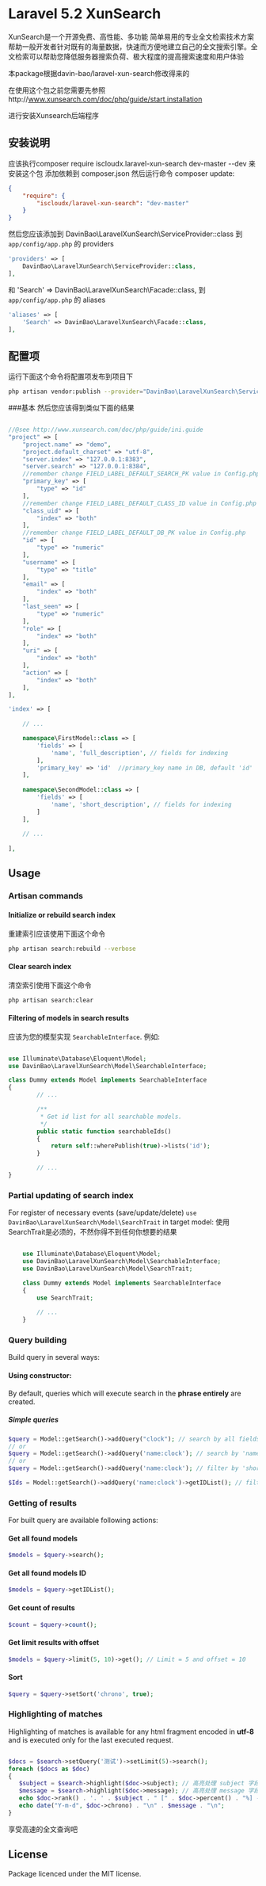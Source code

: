 Laravel 5.2 XunSearch
==============

XunSearch是一个开源免费、高性能、多功能
简单易用的专业全文检索技术方案
帮助一般开发者针对既有的海量数据，快速而方便地建立自己的全文搜索引擎。全文检索可以帮助您降低服务器搜索负荷、极大程度的提高搜索速度和用户体验

本package根据davin-bao/laravel-xun-search修改得来的

在使用这个包之前您需要先参照http://www.xunsearch.com/doc/php/guide/start.installation

进行安装Xunsearch后端程序

## 安装说明

应该执行composer require iscloudx.laravel-xun-search dev-master --dev 来安装这个包
添加依赖到 composer.json 然后运行命令 composer update:

```json
{
	"require": {
        "iscloudx/laravel-xun-search": "dev-master"
	}
}
```

然后您应该添加到 DavinBao\LaravelXunSearch\ServiceProvider::class 到 `app/config/app.php` 的 providers

```php
'providers' => [
	DavinBao\LaravelXunSearch\ServiceProvider::class,
],
```

和 'Search' => DavinBao\LaravelXunSearch\Facade::class, 到 `app/config/app.php` 的 aliases

```php
'aliases' => [
	'Search' => DavinBao\LaravelXunSearch\Facade::class,
],
```
## 配置项 

运行下面这个命令将配置项发布到项目下

```bash
php artisan vendor:publish --provider="DavinBao\LaravelXunSearch\ServiceProvider"
```
###基本
然后您应该得到类似下面的结果

```php

//@see http://www.xunsearch.com/doc/php/guide/ini.guide
"project" => [
    "project.name" => "demo",
    "project.default_charset" => "utf-8",
    "server.index" => "127.0.0.1:8383",
    "server.search" => "127.0.0.1:8384",
    //remember change FIELD_LABEL_DEFAULT_SEARCH_PK value in Config.php
    "primary_key" => [
        "type" => "id"
    ],
    //remember change FIELD_LABEL_DEFAULT_CLASS_ID value in Config.php
    "class_uid" => [
        "index" => "both"
    ],
    //remember change FIELD_LABEL_DEFAULT_DB_PK value in Config.php
    "id" => [
        "type" => "numeric"
    ],
    "username" => [
        "type" => "title"
    ],
    "email" => [
        "index" => "both"
    ],
    "last_seen" => [
        "type" => "numeric"
    ],
    "role" => [
        "index" => "both"
    ],
    "uri" => [
        "index" => "both"
    ],
    "action" => [
        "index" => "both"
    ],
],

'index' => [
	
	// ...

	namespace\FirstModel::class => [
		'fields' => [
			'name', 'full_description', // fields for indexing
		],
		'primary_key' => 'id'  //primary_key name in DB, default 'id'
	],
	
	namespace\SecondModel::class => [
		'fields' => [
			'name', 'short_description', // fields for indexing
		]
	],
	
	// ...
	
],

```

## Usage
### Artisan commands
#### Initialize or rebuild search index
重建索引应该使用下面这个命令

```bash
php artisan search:rebuild --verbose
```
#### Clear search index
清空索引使用下面这个命令

```bash
php artisan search:clear
```
#### Filtering of models in search results 
应该为您的模型实现 `SearchableInterface`.
例如:

```php

use Illuminate\Database\Eloquent\Model;
use DavinBao\LaravelXunSearch\Model\SearchableInterface;

class Dummy extends Model implements SearchableInterface
{
        // ...

        /**
         * Get id list for all searchable models.
         */
        public static function searchableIds()
        {
            return self::wherePublish(true)->lists('id');
        }

        // ...
}

```

### Partial updating of search index
For register of necessary events (save/update/delete) `use DavinBao\LaravelXunSearch\Model\SearchTrait` in target model:
使用SearchTrait是必须的，不然你得不到任何你想要的结果
```php

    use Illuminate\Database\Eloquent\Model;
    use DavinBao\LaravelXunSearch\Model\SearchableInterface;
    use DavinBao\LaravelXunSearch\Model\SearchTrait;

    class Dummy extends Model implements SearchableInterface
    {
        use SearchTrait;
    
        // ...
    }

```

### Query building
Build query in several ways:

#### Using constructor:

By default, queries which will execute search in the **phrase entirely** are created.

##### Simple queries
```php
$query = Model::getSearch()->addQuery("clock"); // search by all fields.
// or 
$query = Model::getSearch()->addQuery('name:clock'); // search by 'name' field.
// or
$query = Model::getSearch()->addQuery('name:clock'); // filter by 'short_description' field.

$Ids = Model::getSearch()->addQuery('name:clock')->getIDList(); // filter by 'short_description' field.
```

### Getting of results

For built query are available following actions:

#### Get all found models

```php
$models = $query->search();
```

#### Get all found models ID

```php
$models = $query->getIDList();
```

#### Get count of results
```php
$count = $query->count();
```

#### Get limit results with offset

```php
$models = $query->limit(5, 10)->get(); // Limit = 5 and offset = 10
```
#### Sort

```php
$query = $query->setSort('chrono', true);
```
### Highlighting of matches

Highlighting of matches is available for any html fragment encoded in **utf-8** and is executed only for the last executed request.

```php

$docs = $search->setQuery('测试')->setLimit(5)->search();
foreach ($docs as $doc)
{
   $subject = $search->highlight($doc->subject); // 高亮处理 subject 字段
   $message = $search->highlight($doc->message); // 高亮处理 message 字段
   echo $doc->rank() . '. ' . $subject . " [" . $doc->percent() . "%] - ";
   echo date("Y-m-d", $doc->chrono) . "\n" . $message . "\n";
}

```
享受高速的全文查询吧
##
## License
Package licenced under the MIT license.
